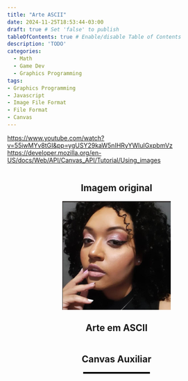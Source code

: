 ```yaml
---
title: "Arte ASCII"
date: 2024-11-25T18:53:44-03:00
draft: true # Set 'false' to publish
tableOfContents: true # Enable/disable Table of Contents
description: 'TODO'
categories:
  - Math
  - Game Dev
  - Graphics Programming
tags:
- Graphics Programming
- Javascript
- Image File Format
- File Format
- Canvas
---
```


https://www.youtube.com/watch?v=55iwMYv8tGI&pp=ygUSY29kaW5nIHRyYWluIGxpbmVz
https://developer.mozilla.org/en-US/docs/Web/API/Canvas_API/Tutorial/Using_images


<div style="display: flex; justify-content: center; align-items: center; flex-direction: column; padding-bottom: 16px ">
    <h2>Imagem original</h2>
    <img src='./amanda.png' width="250" id="input_img">
    <h2>Arte em ASCII</h2>
    <code id="output"></code>
    <h2>Canvas Auxiliar</h2>
    <canvas id="canvas"></canvas>
    <canvas id="output_canvas"></canvas>
</div>

<style>
    canvas {
        border: 1px solid black;
        width: 30%;
        image-rendering: pixelated;
    }

    #output {
        /* width: 100%; */
        letter-spacing: normal;
        line-height: 1em;
        font-family: monospace;
        font-size: 6px;
        white-space: pre-line;
        /* transform: scale(.5) */
    }
</style>

<script src='./playground.js'></script>
